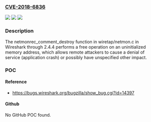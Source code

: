 ### [CVE-2018-6836](https://cve.mitre.org/cgi-bin/cvename.cgi?name=CVE-2018-6836)
![](https://img.shields.io/static/v1?label=Product&message=n%2Fa&color=blue)
![](https://img.shields.io/static/v1?label=Version&message=n%2Fa&color=blue)
![](https://img.shields.io/static/v1?label=Vulnerability&message=n%2Fa&color=brighgreen)

### Description

The netmonrec_comment_destroy function in wiretap/netmon.c in Wireshark through 2.4.4 performs a free operation on an uninitialized memory address, which allows remote attackers to cause a denial of service (application crash) or possibly have unspecified other impact.

### POC

#### Reference
- https://bugs.wireshark.org/bugzilla/show_bug.cgi?id=14397

#### Github
No GitHub POC found.

